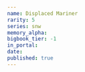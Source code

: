 ```yaml
---
name: Displaced Mariner
rarity: 5
series: snw
memory_alpha:
bigbook_tier: -1
in_portal:
date:
published: true
---
```



